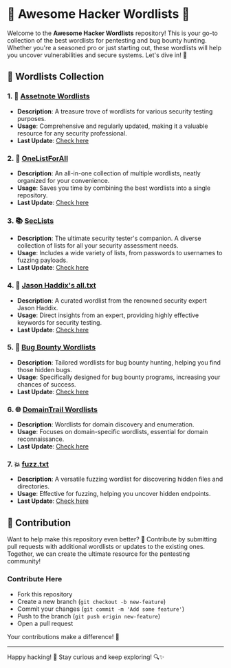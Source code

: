 # 🌟 Awesome Hacker Wordlists 🌟

Welcome to the **Awesome Hacker Wordlists** repository! This is your go-to collection of the best wordlists for pentesting and bug bounty hunting. Whether you're a seasoned pro or just starting out, these wordlists will help you uncover vulnerabilities and secure systems. Let's dive in! 🚀



## 📜 Wordlists Collection

### 1. 🔗 [Assetnote Wordlists](https://wordlists.assetnote.io/)
   - **Description**: A treasure trove of wordlists for various security testing purposes.
   - **Usage**: Comprehensive and regularly updated, making it a valuable resource for any security professional.
   - **Last Update**: [Check here](https://wordlists.assetnote.io/)

### 2. 📂 [OneListForAll](https://github.com/six2dez/OneListForAll)
   - **Description**: An all-in-one collection of multiple wordlists, neatly organized for your convenience.
   - **Usage**: Saves you time by combining the best wordlists into a single repository.
   - **Last Update**: [Check here](https://github.com/six2dez/OneListForAll)

### 3. 📚 [SecLists](https://github.com/danielmiessler/SecLists)
   - **Description**: The ultimate security tester's companion. A diverse collection of lists for all your security assessment needs.
   - **Usage**: Includes a wide variety of lists, from passwords to usernames to fuzzing payloads.
   - **Last Update**: [Check here](https://github.com/danielmiessler/SecLists)

### 4. 📝 [Jason Haddix's all.txt](https://gist.github.com/jhaddix/86a06c5dc309d08580a018c66354a056)
   - **Description**: A curated wordlist from the renowned security expert Jason Haddix.
   - **Usage**: Direct insights from an expert, providing highly effective keywords for security testing.
   - **Last Update**: [Check here](https://gist.github.com/jhaddix/86a06c5dc309d08580a018c66354a056)

### 5. 🐞 [Bug Bounty Wordlists](https://github.com/Karanxa/Bug-Bounty-Wordlists)
   - **Description**: Tailored wordlists for bug bounty hunting, helping you find those hidden bugs.
   - **Usage**: Specifically designed for bug bounty programs, increasing your chances of success.
   - **Last Update**: [Check here](https://github.com/Karanxa/Bug-Bounty-Wordlists)

### 6. 🌐 [DomainTrail Wordlists](https://github.com/gatete/DomainTrail/tree/main/wordlists)
   - **Description**: Wordlists for domain discovery and enumeration.
   - **Usage**: Focuses on domain-specific wordlists, essential for domain reconnaissance.
   - **Last Update**: [Check here](https://github.com/gatete/DomainTrail/tree/main/wordlists)

### 7. 💥 [fuzz.txt](https://github.com/Bo0oM/fuzz.txt)
   - **Description**: A versatile fuzzing wordlist for discovering hidden files and directories.
   - **Usage**: Effective for fuzzing, helping you uncover hidden endpoints.
   - **Last Update**: [Check here](https://github.com/Bo0oM/fuzz.txt)

## 🚀 Contribution

Want to help make this repository even better? 🌟 Contribute by submitting pull requests with additional wordlists or updates to the existing ones. Together, we can create the ultimate resource for the pentesting community!

### Contribute Here
- Fork this repository
- Create a new branch (`git checkout -b new-feature`)
- Commit your changes (`git commit -m 'Add some feature'`)
- Push to the branch (`git push origin new-feature`)
- Open a pull request

Your contributions make a difference! 💪



---

Happy hacking! 🎉 Stay curious and keep exploring! 🔍✨
